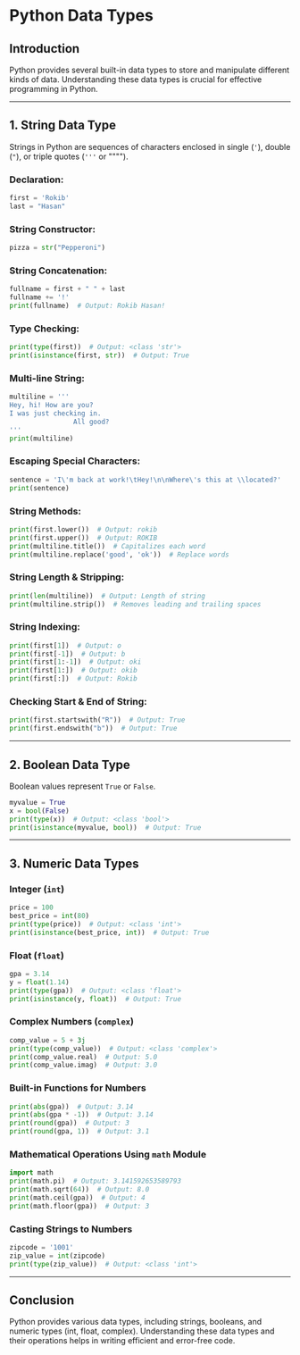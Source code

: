 # Python Data Types

## Introduction

Python provides several built-in data types to store and manipulate different kinds of data. Understanding these data types is crucial for effective programming in Python.

---

## 1. String Data Type

Strings in Python are sequences of characters enclosed in single (`'`), double (`"`), or triple quotes (`'''` or """").

### Declaration:

```python
first = 'Rokib'
last = "Hasan"
```

### String Constructor:

```python
pizza = str("Pepperoni")
```

### String Concatenation:

```python
fullname = first + " " + last
fullname += '!'
print(fullname)  # Output: Rokib Hasan!
```

### Type Checking:

```python
print(type(first))  # Output: <class 'str'>
print(isinstance(first, str))  # Output: True
```

### Multi-line String:

```python
multiline = '''
Hey, hi! How are you?
I was just checking in.
                All good?
'''
print(multiline)
```

### Escaping Special Characters:

```python
sentence = 'I\'m back at work!\tHey!\n\nWhere\'s this at \\located?'
print(sentence)
```

### String Methods:

```python
print(first.lower())  # Output: rokib
print(first.upper())  # Output: ROKIB
print(multiline.title())  # Capitalizes each word
print(multiline.replace('good', 'ok'))  # Replace words
```

### String Length & Stripping:

```python
print(len(multiline))  # Output: Length of string
print(multiline.strip())  # Removes leading and trailing spaces
```

### String Indexing:

```python
print(first[1])  # Output: o
print(first[-1])  # Output: b
print(first[1:-1])  # Output: oki
print(first[1:])  # Output: okib
print(first[:])  # Output: Rokib
```

### Checking Start & End of String:

```python
print(first.startswith("R"))  # Output: True
print(first.endswith("b"))  # Output: True
```

---

## 2. Boolean Data Type

Boolean values represent `True` or `False`.

```python
myvalue = True
x = bool(False)
print(type(x))  # Output: <class 'bool'>
print(isinstance(myvalue, bool))  # Output: True
```

---

## 3. Numeric Data Types

### Integer (`int`)

```python
price = 100
best_price = int(80)
print(type(price))  # Output: <class 'int'>
print(isinstance(best_price, int))  # Output: True
```

### Float (`float`)

```python
gpa = 3.14
y = float(1.14)
print(type(gpa))  # Output: <class 'float'>
print(isinstance(y, float))  # Output: True
```

### Complex Numbers (`complex`)

```python
comp_value = 5 + 3j
print(type(comp_value))  # Output: <class 'complex'>
print(comp_value.real)  # Output: 5.0
print(comp_value.imag)  # Output: 3.0
```

### Built-in Functions for Numbers

```python
print(abs(gpa))  # Output: 3.14
print(abs(gpa * -1))  # Output: 3.14
print(round(gpa))  # Output: 3
print(round(gpa, 1))  # Output: 3.1
```

### Mathematical Operations Using `math` Module

```python
import math
print(math.pi)  # Output: 3.141592653589793
print(math.sqrt(64))  # Output: 8.0
print(math.ceil(gpa))  # Output: 4
print(math.floor(gpa))  # Output: 3
```

### Casting Strings to Numbers

```python
zipcode = '1001'
zip_value = int(zipcode)
print(type(zip_value))  # Output: <class 'int'>
```

---

## Conclusion

Python provides various data types, including strings, booleans, and numeric types (int, float, complex). Understanding these data types and their operations helps in writing efficient and error-free code.
